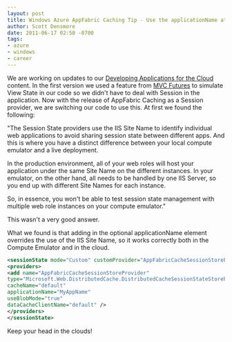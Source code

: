 ```yaml
---
layout: post
title: Windows Azure AppFabric Caching Tip - Use the applicationName attribute
author: Scott Densmore
date: 2011-06-17 02:50 -0700
tags:
- azure
- windows
- career
---
```


We are working on updates to our [Developing Applications for the Cloud](http://msdn.microsoft.com/en-us/library/ff966499.aspx) content. In the first version we used a feature from [MVC Futures](http://mvc.codeplex.com/) to simulate View State in our code so we didn't have to deal with Session in the application. Now with the release of AppFabric Caching as a Session provider, we are switching our code to use this. At first we found the following:

"The Session State providers use the IIS Site Name to identify individual web applications to avoid sharing session state between different apps. And this is where you have a distinct difference between your local compute emulator and a live deployment.

In the production environment, all of your web roles will host your application under the same Site Name on the different instances. In your emulator, on the other hand, all needs to be handled by one IIS Server, so you end up with different Site Names for each instance.

So, in essence, you won't be able to test session state management with multiple web role instances on your compute emulator."

This wasn't a very good answer.

What we found is that adding in the optional applicationName element overrides the use of the IIS Site Name, so it works correctly both in the Compute Emulator and in the cloud.

```xml
<sessionState mode="Custom" customProvider="AppFabricCacheSessionStoreProvider">  
<providers>  
<add name="AppFabricCacheSessionStoreProvider"  
type="Microsoft.Web.DistributedCache.DistributedCacheSessionStateStoreProvider, Microsoft.Web.DistributedCache"  
cacheName="default"
applicationName="MyAppName"
useBlobMode="true"  
dataCacheClientName="default" />  
</providers>  
</sessionState>
```

Keep your head in the clouds!
